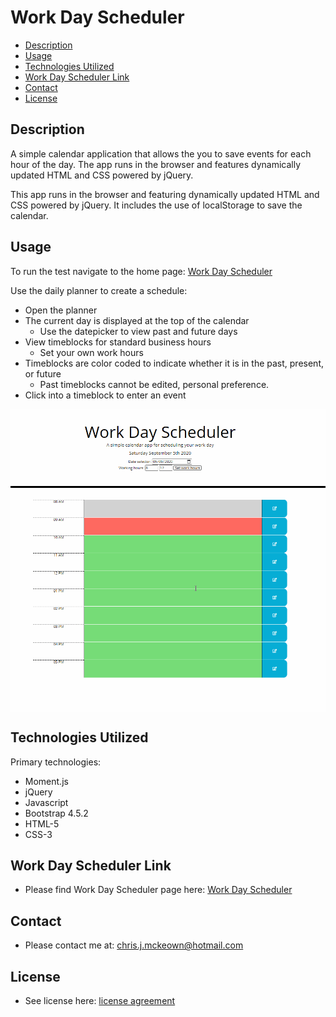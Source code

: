 # Work Day Scheduler

* [Description](#Description)
* [Usage](#Usage)
* [Technologies Utilized](#Technologies-Utilized)
* [Work Day Scheduler Link](#Work-Day-Scheduler-Link)
* [Contact](#Contact)
* [License](#License)

## Description
A simple calendar application that allows the you to save events for each hour of the day. The app runs in the browser and features dynamically updated HTML and CSS powered by jQuery.

This app runs in the browser and featuring dynamically updated HTML and CSS powered by jQuery. It includes the use of localStorage to save the calendar.

## Usage
To run the test navigate to the home page: <a href="https://chrisjmckeown.github.io/Work_Day_Scheduler/" target="_blank">Work Day Scheduler</a>

Use the daily planner to create a schedule:
* Open the planner
* The current day is displayed at the top of the calendar
    * Use the datepicker to view past and future days
* View timeblocks for standard business hours
    * Set your own work hours
* Timeblocks are color coded to indicate whether it is in the past, present, or future
    * Past timeblocks cannot be edited, personal preference.
* Click into a timeblock to enter an event

<img src="./Assets/Images/Example.gif" alt="A calendar" vertical-align="text-top" style="vertical-align:top"> 

## Technologies Utilized
Primary technologies:
* Moment.js
* jQuery
* Javascript
* Bootstrap 4.5.2
* HTML-5
* CSS-3

## Work Day Scheduler Link

* Please find Work Day Scheduler page here: <a href="https://chrisjmckeown.github.io/Work_Day_Scheduler/" target="_blank">Work Day Scheduler</a>

## Contact

* Please contact me at: chris.j.mckeown@hotmail.com

## License

* See license here: <a href="https://github.com/chrisjmckeown/Work_Day_Scheduler/blob/master/LICENSE" target="_blank">license agreement</a>